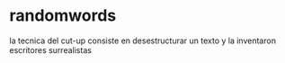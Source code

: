 # randomwords
la tecnica del cut-up
consiste en desestructurar un texto y la inventaron escritores surrealistas
